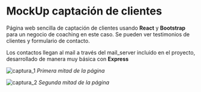 # MockUp captación de clientes
Página web sencilla de captación de clientes usando **React** y **Bootstrap** para un negocio de coaching en este caso. Se pueden ver testimonios de clientes
y formulario de contacto. 

Los contactos llegan al mail a través del mail_server incluido en el proyecto, desarrollado de manera muy básica con **Express**



![captura_1](https://user-images.githubusercontent.com/50962116/220476152-8b93bfcf-42dd-4619-a3a9-aaf96886ac07.PNG)
*Primera mitad de la página*

![captura_2](https://user-images.githubusercontent.com/50962116/220476832-0843fb81-cb7c-4b58-8fba-ff6d7215d40c.PNG)
*Segunda mitad de la página*
